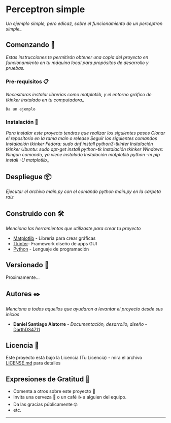 # Perceptron simple

_Un ejemplo simple, pero edicaz, sobre el funcionamiento de un perceptron simple__

## Comenzando 🚀

_Estas instrucciones te permitirán obtener una copia del proyecto en funcionamiento en tu máquina local para propósitos de desarrollo y pruebas._


### Pre-requisitos 📋

_Necesitaras instalar librerias como matplotlib, y el entorno gráfico de tkinker instalado en tu computadora__

```
Da un ejemplo
```

### Instalación 🔧

_Para instalar este proyecto tendras que realizar los siguientes pasos_
_Clonar el repositorio en la rama main o release_
_Seguir los siguientes comandos_
_Instalación tkinker Fedora: sudo dnf install python3-tkinter_
_Instalación tkinker Ubuntu: sudo apt-get install python-tk_
_Instalación tkinker Windows: Ningun comando, ya viene instalado_
_Instalación matplotlib python -m pip install -U matplotlib__

## Despliegue 📦

_Ejecutar el archivo main.py con el comando python main.py en la carpeta raiz_

## Construido con 🛠️

_Menciona las herramientas que utilizaste para crear tu proyecto_

* [Matplotlib](https://matplotlib.org/stable/index.html) - Libreria para crear gráficas
* [Tkinter](https://docs.python.org/3/library/tkinter.html#module-tkinter)- Framework diseño de apps GUI
* [Python](https://www.python.org/) - Lenguaje de programación

## Versionado 📌

Proximamente...

## Autores ✒️

_Menciona a todos aquellos que ayudaron a levantar el proyecto desde sus inicios_

* **Daniel Santiago Alatorre** - *Documentación, desarrollo, diseño* - [DarthDS4711](https://github.com/DarthDS4711)


## Licencia 📄

Este proyecto está bajo la Licencia (Tu Licencia) - mira el archivo [LICENSE.md](LICENCE.md) para detalles

## Expresiones de Gratitud 🎁

* Comenta a otros sobre este proyecto 📢
* Invita una cerveza 🍺 o un café ☕ a alguien del equipo. 
* Da las gracias públicamente 🤓.
* etc.


---

